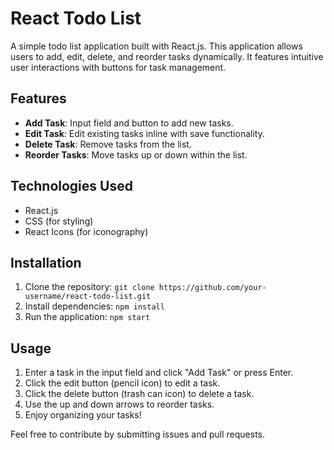 # React Todo List

A simple todo list application built with React.js. This application allows users to add, edit, delete, and reorder tasks dynamically. It features intuitive user interactions with buttons for task management.

## Features

- **Add Task**: Input field and button to add new tasks.
- **Edit Task**: Edit existing tasks inline with save functionality.
- **Delete Task**: Remove tasks from the list.
- **Reorder Tasks**: Move tasks up or down within the list.

## Technologies Used

- React.js
- CSS (for styling)
- React Icons (for iconography)

## Installation

1. Clone the repository: `git clone https://github.com/your-username/react-todo-list.git`
2. Install dependencies: `npm install`
3. Run the application: `npm start`

## Usage

1. Enter a task in the input field and click "Add Task" or press Enter.
2. Click the edit button (pencil icon) to edit a task.
3. Click the delete button (trash can icon) to delete a task.
4. Use the up and down arrows to reorder tasks.
5. Enjoy organizing your tasks!

Feel free to contribute by submitting issues and pull requests.
